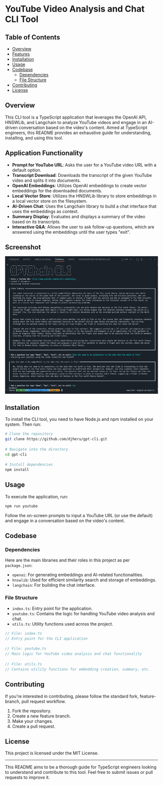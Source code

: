 # YouTube Video Analysis and Chat CLI Tool

## Table of Contents

- [Overview](#overview)
- [Features](#features)
- [Installation](#installation)
- [Usage](#usage)
- [Codebase](#codebase)
  - [Dependencies](#dependencies)
  - [File Structure](#file-structure)
- [Contributing](#contributing)
- [License](#license)

## Overview

This CLI tool is a TypeScript application that leverages the OpenAI API, HNSWLib, and Langchain to analyze YouTube videos and engage in an AI-driven conversation based on the video's content. Aimed at TypeScript engineers, this README provides an exhaustive guide for understanding, installing, and using this tool.

## Application Functionality

- **Prompt for YouTube URL**: Asks the user for a YouTube video URL with a default option.
- **Transcript Download**: Downloads the transcript of the given YouTube video and splits it into documents.
- **OpenAI Embeddings**: Utilizes OpenAI embeddings to create vector embeddings for the downloaded documents.
- **Local Vector Store**: Utilizes the HNSWLib library to store embeddings in a local vector store on the filesystem.
- **AI-Driven Chat**: Uses the Langchain library to build a chat interface that uses the embeddings as context.
- **Summary Display**: Evaluates and displays a summary of the video based on its transcripts.
- **Interactive Q&A**: Allows the user to ask follow-up questions, which are answered using the embeddings until the user types "exit".

## Screenshot

![Screen](/screenshot.png)

## Installation

To install the CLI tool, you need to have Node.js and npm installed on your system. Then run:

```bash
# Clone the repository
git clone https://github.com/djheru/gpt-cli.git

# Navigate into the directory
cd gpt-cli

# Install dependencies
npm install
```

## Usage

To execute the application, run:

```bash
npm run youtube
```

Follow the on-screen prompts to input a YouTube URL (or use the default) and engage in a conversation based on the video's content.

## Codebase

### Dependencies

Here are the main libraries and their roles in this project as per `package.json`:

- `openai`: For generating embeddings and AI-related functionalities.
- `hnswlib`: Used for efficient similarity search and storage of embeddings.
- `langchain`: For building the chat interface.

### File Structure

- `index.ts`: Entry point for the application.
- `youtube.ts`: Contains the logic for handling YouTube video analysis and chat.
- `utils.ts`: Utility functions used across the project.

```typescript
// File: index.ts
// Entry point for the CLI application

// File: youtube.ts
// Main logic for YouTube video analysis and chat functionality

// File: utils.ts
// Contains utility functions for embedding creation, summary, etc.
```

## Contributing

If you're interested in contributing, please follow the standard fork, feature-branch, pull request workflow.

1. Fork the repository.
2. Create a new feature branch.
3. Make your changes.
4. Create a pull request.

## License

This project is licensed under the MIT License.

---

This README aims to be a thorough guide for TypeScript engineers looking to understand and contribute to this tool. Feel free to submit issues or pull requests to improve it.
